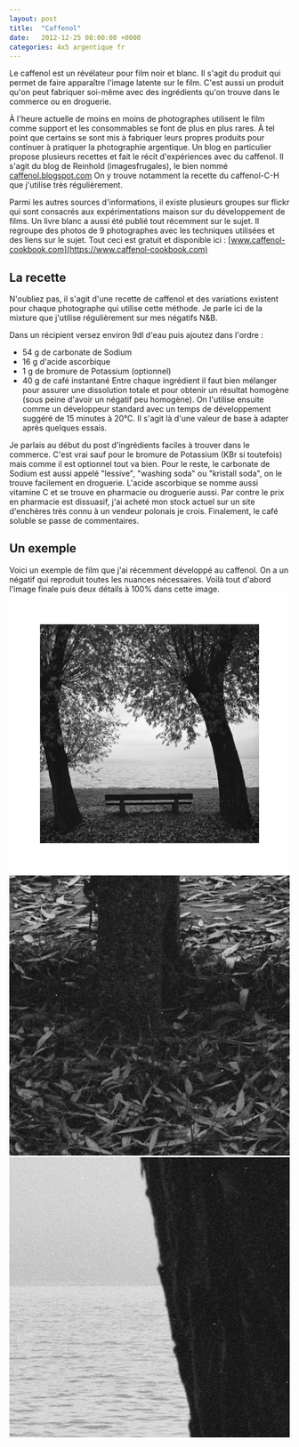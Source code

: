 ```yaml
---
layout: post
title:  "Caffenol"
date:   2012-12-25 08:00:00 +0000
categories: 4x5 argentique fr
---
```

Le caffenol est un révélateur pour film noir et blanc. Il s'agit du produit qui permet de faire apparaître l'image latente sur le film. C'est aussi un produit qu'on peut fabriquer soi-même avec des ingrédients qu'on trouve dans le commerce ou en droguerie.

À l'heure actuelle de moins en moins de photographes utilisent le film comme support et les consommables se font de plus en plus rares. À tel point que certains se sont mis à fabriquer leurs propres produits pour continuer à pratiquer la photographie argentique. Un blog en particulier propose plusieurs recettes et fait le récit d'expériences avec du caffenol. Il s'agit du blog de Reinhold (imagesfrugales), le bien nommé [caffenol.blogspot.com](https://caffenol.blogspot.com)  On y trouve notamment la recette du caffenol-C-H que j'utilise très régulièrement.

Parmi les autres sources d'informations, il existe plusieurs groupes sur flickr qui sont consacrés aux expérimentations maison sur du développement de films. Un livre blanc a aussi été publié tout récemment sur le sujet. Il regroupe des photos de 9 photographes avec les techniques utilisées et des liens sur le sujet. Tout ceci est gratuit et disponible ici : [www.caffenol-cookbook.com](https://www.caffenol-cookbook.com)

## La recette
N'oubliez pas, il s'agit d'une recette de caffenol et des variations existent pour chaque photographe qui utilise cette méthode. Je parle ici de la mixture que j'utilise régulièrement sur mes négatifs N&B.

Dans un récipient versez environ 9dl d'eau puis ajoutez dans l'ordre :
- 54 g de carbonate de Sodium
- 16 g d'acide ascorbique
- 1 g de bromure de Potassium (optionnel)
- 40 g de café instantané
Entre chaque ingrédient il faut bien mélanger pour assurer une dissolution totale et pour obtenir un résultat homogène (sous peine d'avoir un négatif peu homogène). On l'utilise ensuite comme un développeur standard avec un temps de développement suggéré de 15 minutes à 20°C. Il s'agit là d'une valeur de base à adapter après quelques essais.

Je parlais au début du post d'ingrédients faciles à trouver dans le commerce. C'est vrai sauf pour le bromure de Potassium (KBr si toutefois) mais comme il est optionnel tout va bien. Pour le reste, le carbonate de Sodium est aussi appelé "lessive", "washing soda" ou "kristall soda", on le trouve facilement en droguerie. L'acide ascorbique se nomme aussi vitamine C et se trouve en pharmacie ou droguerie aussi. Par contre le prix en pharmacie est dissuasif, j'ai acheté mon stock actuel sur un site d'enchères très connu à un vendeur polonais je crois. Finalement, le café soluble se passe de commentaires.

## Un exemple
Voici un exemple de film que j'ai récemment développé au caffenol. On a un négatif qui reproduit toutes les nuances nécessaires. Voilà tout d'abord l'image finale puis deux détails à 100% dans cette image.
![Un banc public avec vue sur le lac](/images/2012-11-25neg_003-copie.jpg)
![Détail 1](/images/2012-11-25neg_003_detail1.jpg)
![Détail 2](/images/2012-11-25neg_003_detail2.jpg)
